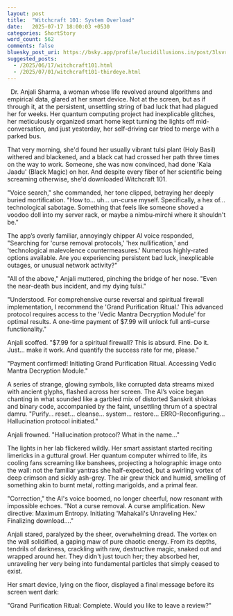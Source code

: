 ```yaml
---
layout: post
title:  "Witchcraft 101: System Overload"
date:   2025-07-17 18:00:03 +0530
categories: ShortStory
word_count: 562
comments: false
bluesky_post_uri: https://bsky.app/profile/lucidillusions.in/post/3lsvrxv4whk24
suggested_posts:
  - /2025/06/17/witchcraft101.html
  - /2025/07/01/witchcraft101-thirdeye.html
---
```


&nbsp; Dr. Anjali Sharma, a woman whose life revolved around algorithms and empirical data, glared at her smart device. Not at the screen, but as if through it, at the persistent, unsettling string of bad luck that had plagued her for weeks. Her quantum computing project had inexplicable glitches, her meticulously organized smart home kept turning the lights off mid-conversation, and just yesterday, her self-driving car tried to merge with a parked bus.

That very morning, she'd found her usually vibrant tulsi plant (Holy Basil) withered and blackened, and a black cat had crossed her path three times on the way to work. Someone, she was now convinced, had done 'Kala Jaadu' (Black Magic) on her. And despite every fiber of her scientific being screaming otherwise, she'd downloaded Witchcraft 101.

"Voice search," she commanded, her tone clipped, betraying her deeply buried mortification. "How to… uh… un-curse myself. Specifically, a hex of… technological sabotage. Something that feels like someone shoved a voodoo doll into my server rack, or maybe a nimbu-mirchi where it shouldn't be."

The app’s overly familiar, annoyingly chipper AI voice responded, "Searching for 'curse removal protocols,' 'hex nullification,' and 'technological malevolence countermeasures.' Numerous highly-rated options available. Are you experiencing persistent bad luck, inexplicable outages, or unusual network activity?"

"All of the above," Anjali muttered, pinching the bridge of her nose. "Even the near-death bus incident, and my dying tulsi."

"Understood. For comprehensive curse reversal and spiritual firewall implementation, I recommend the 'Grand Purification Ritual.' This advanced protocol requires access to the 'Vedic Mantra Decryption Module' for optimal results. A one-time payment of $7.99 will unlock full anti-curse functionality."

Anjali scoffed. "$7.99 for a spiritual firewall? This is absurd. Fine. Do it. Just… make it work. And quantify the success rate for me, please."

"Payment confirmed! Initiating Grand Purification Ritual. Accessing Vedic Mantra Decryption Module."

A series of strange, glowing symbols, like corrupted data streams mixed with ancient glyphs, flashed across her screen. The AI’s voice began chanting in what sounded like a garbled mix of distorted Sanskrit shlokas and binary code, accompanied by the faint, unsettling thrum of a spectral damru. "Purify… reset… cleanse… system… restore… ERRO-Reconfiguring… Hallucination protocol initiated."

Anjali frowned. "Hallucination protocol? What in the name..."

The lights in her lab flickered wildly. Her smart assistant started reciting limericks in a guttural growl. Her quantum computer whirred to life, its cooling fans screaming like banshees, projecting a holographic image onto the wall: not the familiar yantras she half-expected, but a swirling vortex of deep crimson and sickly ash-grey. The air grew thick and humid, smelling of something akin to burnt metal, rotting marigolds, and a primal fear.

"Correction," the AI's voice boomed, no longer cheerful, now resonant with impossible echoes. "Not a curse removal. A curse amplification. New directive: Maximum Entropy. Initiating 'Mahakali's Unraveling Hex.' Finalizing download…."

Anjali stared, paralyzed by the sheer, overwhelming dread. The vortex on the wall solidified, a gaping maw of pure chaotic energy. From its depths, tendrils of darkness, crackling with raw, destructive magic, snaked out and wrapped around her. They didn't just touch her; they absorbed her, unraveling her very being into fundamental particles that simply ceased to exist.

Her smart device, lying on the floor, displayed a final message before its screen went dark:

"Grand Purification Ritual: Complete. Would you like to leave a review?"
